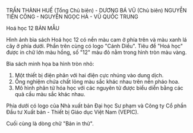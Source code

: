 TRẦN THÀNH HUẾ (Tổng Chủ biên) - DƯƠNG BÁ VŨ (Chủ biên)
NGUYỄN TIẾN CÔNG - NGUYỄN NGỌC HÀ - VŨ QUỐC TRUNG

Hoá học 12
BẢN MẪU

Hình ảnh bìa sách Hoá học 12 có nền màu cam ở phía trên và màu xanh lá cây ở phía dưới. Phần trên cùng có logo "Cánh Diều". Tiêu đề "Hoá học" được in chữ lớn màu hồng, số "12" màu đỏ nằm trong hình tròn màu vàng.

Bìa sách minh họa ba hình tròn nhỏ:
1. Một thiết bị điện phân với hai điện cực nhúng vào dung dịch.
2. Ống nghiệm chứa chất lỏng màu sắc khác nhau trên nền pháo hoa.
3. Mô hình phân tử hóa học với các nguyên tử được biểu diễn bằng các quả cầu màu sắc khác nhau.

Phía dưới có logo của Nhà xuất bản Đại học Sư phạm và Công ty Cổ phần Đầu tư Xuất bản - Thiết bị Giáo dục Việt Nam (VEPIC).

Cuối cùng là dòng chữ "Bản in thử".